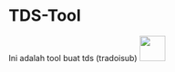 # TDS-Tool
Ini adalah tool buat tds (tradoisub)
<img src="https://telegra.ph/Hasil-02-20.jpg" style="border-radius:5;" width="45px" alt=""><br></h1>
<p align="center">
